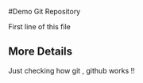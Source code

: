 #Demo Git Repository 

First line of this file


## More Details
Just checking how git , github works !!